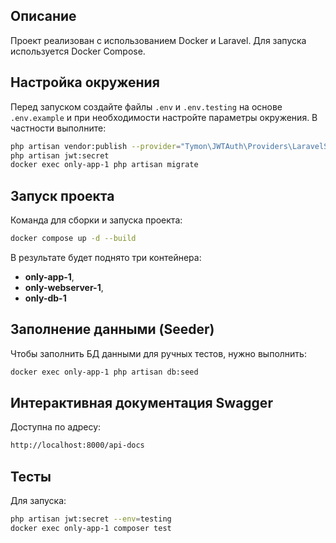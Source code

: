 ## Описание
Проект реализован с использованием Docker и Laravel. Для запуска используется Docker Compose.

## Настройка окружения
Перед запуском создайте файлы `.env` и `.env.testing` на основе `.env.example` и при необходимости настройте параметры окружения.
В частности выполните:
```bash
php artisan vendor:publish --provider="Tymon\JWTAuth\Providers\LaravelServiceProvider"
php artisan jwt:secret
docker exec only-app-1 php artisan migrate
```

## Запуск проекта
Команда для сборки и запуска проекта:
```bash
docker compose up -d --build
```

В результате будет поднято три контейнера:
- **only-app-1**,
- **only-webserver-1**,
- **only-db-1**

## Заполнение данными (Seeder)
Чтобы заполнить БД данными для ручных тестов, нужно выполнить:
```bash
docker exec only-app-1 php artisan db:seed
```

## Интерактивная документация Swagger
Доступна по адресу:
```bash
http://localhost:8000/api-docs
```

## Тесты
Для запуска:
```bash
php artisan jwt:secret --env=testing
docker exec only-app-1 composer test
```